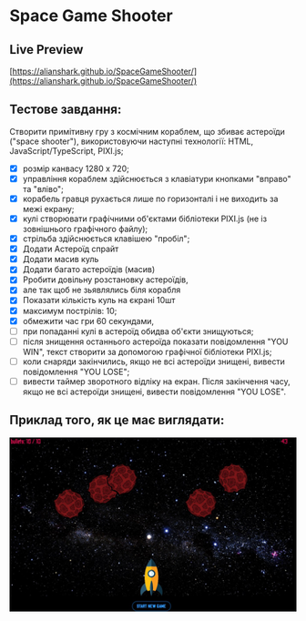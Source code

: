 # Space Game Shooter

## Live Preview

[https://alianshark.github.io/SpaceGameShooter/](https://alianshark.github.io/SpaceGameShooter/) 

## Тестове завдання:
Cтворити примітивну гру з космічним кораблем, що збиває астероїди ("space shooter"), використовуючи наступні технології: HTML, JavaScript/TypeScript, PIXI.js;

- [x] розмір канвасу 1280 х 720;
- [x] управління кораблем здійснюється з клавіатури кнопками "вправо" та "вліво";
- [x] корабель гравця рухається лише по горизонталі і не виходить за межі екрану;
- [x] кулі створювати графічними об'єктами бібліотеки PIXI.js (не із зовнішнього графічного файлу);
- [x] стрільба здійснюється клавішею "пробіл";
- [x] Додати Астероїд спрайт
- [x] Додати масив куль
- [x] Додати багато астероїдів (масив)
- [x] Pробити довільну розстановку астероїдів,
- [x] але так щоб не зьявлялись біля корабля
- [x] Показати кількість куль на єкрані 10шт
- [x] максимум пострілів: 10;
- [x] обмежити час гри 60 секундами, 
- [ ] при попаданні кулі в астероїд обидва об'єкти знищуються;
- [ ] після знищення останнього астероїда показати повідомлення "YOU WIN", текст створити за допомогою графічної бібліотеки PIXI.js;
- [ ] коли снаряди закінчились, якщо не всі астероїди знищені, вивести повідомлення "YOU LOSE";
- [ ] вивести таймер зворотного відліку на екран. Після закінчення часу, якщо не всі астероїди знищені, вивести повідомлення "YOU LOSE".

## Приклад того, як це має виглядати:
![Demo](/readme-img/photo_2022-10-31_16-26-41.jpg)
